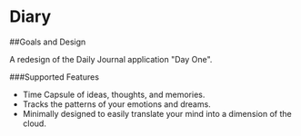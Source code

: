 # Diary

##Goals and Design

A redesign of the Daily Journal application "Day One".

###Supported Features

* Time Capsule of ideas, thoughts, and memories.
* Tracks the patterns of your emotions and dreams.
* Minimally designed to easily translate your mind into a dimension of the cloud.

